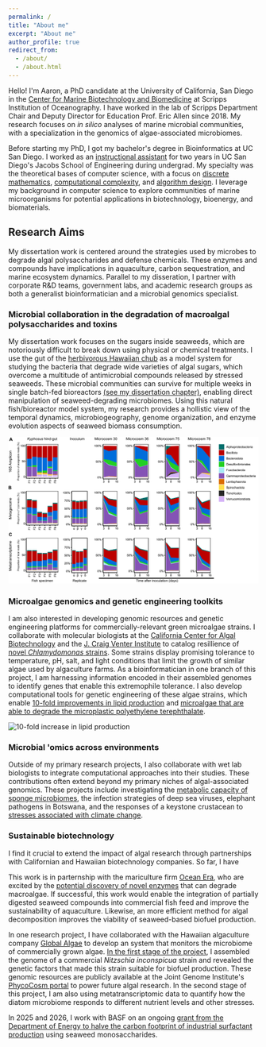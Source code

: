 ```yaml
---
permalink: /
title: "About me"
excerpt: "About me"
author_profile: true
redirect_from: 
  - /about/
  - /about.html
---
```


Hello! I'm Aaron, a PhD candidate at the University of California, San Diego in the [Center for Marine Biotechnology and Biomedicine](https://scripps.ucsd.edu/cmbb)
at Scripps Institution of Oceanography. I have worked in the lab of Scripps Department Chair and Deputy Director for Education Prof. Eric Allen since 2018.
My research focuses on <i>in silico</i> analyses of marine microbial communities, with a specialization in the genomics of algae-associated microbiomes.

Before starting my PhD, I got my bachelor's degree in Bioinformatics at UC San Diego. I worked as an [instructional assistant](/teaching/) for two years in UC San Diego's Jacobs School of Engineering
during undergrad. My specialty was the theoretical bases of computer science, with a focus on [discrete mathematics](/teaching/CSE20), [computational complexity](/teaching/CSE21), and [algorithm design](/teaching/CSE101).
I leverage my background in computer science to explore communities of marine microorganisms for potential applications in biotechnology, bioenergy, and biomaterials.

## Research Aims
My dissertation work is centered around the strategies used by microbes to degrade algal polysaccharides and defense chemicals. These enzymes and compounds
have implications in aquaculture, carbon sequestration, and marine ecosystem dynamics. Parallel to my disseration, I partner with corporate R&D teams, government labs, 
and academic research groups as both a generalist bioinformatician and a microbial genomics specialist.

### Microbial collaboration in the degradation of macroalgal polysaccharides and toxins
My dissertation work focuses on the sugars inside seaweeds, which are notoriously difficult to break down using physical or chemical treatments. I use the gut of the
[herbivorous Hawaiian chub](https://www.hawaiisfishes.com/fish_of_month/past_fom/fom_05_04.htm) as a model system for studying the bacteria that degrade wide varieties of algal sugars, which
overcome a multitude of antimicrobial compounds released by stressed seaweeds. These microbial communities can survive for multiple weeks in single batch-fed bioreactors [(see my dissertation chapter)](/publications/Krumbs2024),
enabling direct manipulation of seaweed-degrading microbiomes. Using this natural fish/bioreactor model system, my research provides a hollistic view of the temporal dynamics, microbiogeography, genome organization, and enzyme evolution 
aspects of seaweed biomass consumption.

![Seaweed biomass degradation microbiome](/images/Dynamics.png)

### Microalgae genomics and genetic engineering toolkits
I am also interested in developing genomic resources and genetic engineering platforms for commercially-relevant green microalgae strains. 
I collaborate with molecular biologists at the [California Center for Algal Biotechnology](https://algae.ucsd.edu/) and the [J. Craig Venter Institute](https://www.jcvi.org/research/environmental-sustainability#projects)
to catalog resillience of [novel <i>Chlamydomonas</i> strains](/publications/CpacGenome2025). Some strains display 
promising tolerance to temperature, pH, salt, and light conditions that limit the growth of similar algae used by algaculture farms.
As a bioinformatician in one branch of this project, I am harnessing information encoded in their assembled genomes to identify genes that 
enable this extremophile tolerance. I also develop computational tools for genetic engineering of these algae strains, which enable [10-fold improvements in lipid production](/publications/CpacTF2025)
and [microalgae that are able to degrade the microplastic polyethylene terephthalate](/publications/Recombinant2025).

![10-fold increase in lipid production](/images/lipid_fig.png)

### Microbial 'omics across environments
Outside of my primary research projects, I also collaborate with wet lab biologists to integrate computational approaches into their studies. 
These contributions often extend beyond my primary niches of algal-associated genomics. These projects include investigating 
the [metabolic capacity of sponge microbiomes](/publications/SpongeMicrobes2020), the infection strategies of deep sea viruses, elephant pathogens in Botswana,
and the responses of a keystone crustacean to [stresses associated with climate change](/publications/DaphniaPulicaria2022).

### Sustainable biotechnology
I find it crucial to extend the impact of algal research through partnerships with Californian and Hawaiian biotechnology companies. So far, I have 

This work is in parternship with the mariculture firm [Ocean Era](http://ocean-era.com/),
who are excited by the [potential discovery of novel enzymes](/publications/Krumbs2023) that can degrade macroalgae. If successful, this work would enable the integration of partially digested
seaweed compounds into commercial fish feed and improve the sustainability of aquaculture. Likewise, an more efficient method for algal decomposition improves
the viability of seaweed-based biofuel production.

In one research project, I have collaborated with the Hawaiian algaculture company [Global Algae](https://www.globalgae.com/)
to develop an system that monitors the microbiome of commercially grown algae. [In the first stage of the project](/publications/AlgaeGenome2021), I
assembled the genome of a commercial <i>Nitzschia inconspicua</i> strain and revealed 
the genetic factors that made this strain suitable for biofuel production. These genomic resources are publicly available at the Joint Genome Institute's
[PhycoCosm portal](https://phycocosm.jgi.doe.gov/Nithil2/Nithil2.home.html) to power future algal research. In the second stage of this project,
I am also using metatranscriptomic data to quantify how the diatom microbiome responds to different nutrient levels and other stresses.

In 2025 and 2026, I work with BASF on an ongoing [grant from the Department of Energy to halve the carbon footprint of industrial surfactant production](https://www.energy.gov/sites/default/files/2024-11/beto-MACRO-FOA-Scripps.pdf) using seaweed monosaccharides.